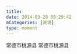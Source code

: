 ```yaml
---
title: 
date: 2014-03-28 08:29:42
mCategories: [说说]
type: moment
---
```


<div id="pics-20140328082942"></div>

<script>
var data = [
    {"link": "2014-03-28_000001.jpeg", "type": "shuoshuo"}
];
picsRender(data, "pics-20140328082942");
</script>

常德市桃源县
常德市桃源县
